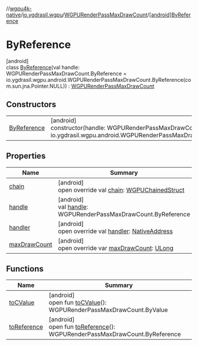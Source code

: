 //[wgpu4k-native](../../../../index.md)/[io.ygdrasil.wgpu](../../index.md)/[WGPURenderPassMaxDrawCount](../index.md)/[[android]ByReference](index.md)

# ByReference

[android]\
class [ByReference](index.md)(val handle: WGPURenderPassMaxDrawCount.ByReference = io.ygdrasil.wgpu.android.WGPURenderPassMaxDrawCount.ByReference(com.sun.jna.Pointer.NULL)) : [WGPURenderPassMaxDrawCount](../index.md)

## Constructors

| | |
|---|---|
| [ByReference](-by-reference.md) | [android]<br>constructor(handle: WGPURenderPassMaxDrawCount.ByReference = io.ygdrasil.wgpu.android.WGPURenderPassMaxDrawCount.ByReference(com.sun.jna.Pointer.NULL)) |

## Properties

| Name | Summary |
|---|---|
| [chain](chain.md) | [android]<br>open override val [chain](chain.md): [WGPUChainedStruct](../../-w-g-p-u-chained-struct/index.md) |
| [handle](handle.md) | [android]<br>val [handle](handle.md): WGPURenderPassMaxDrawCount.ByReference |
| [handler](handler.md) | [android]<br>open override val [handler](handler.md): [NativeAddress](../../../ffi/-native-address/index.md) |
| [maxDrawCount](max-draw-count.md) | [android]<br>open override var [maxDrawCount](max-draw-count.md): [ULong](https://kotlinlang.org/api/core/kotlin-stdlib/kotlin/-u-long/index.html) |

## Functions

| Name | Summary |
|---|---|
| [toCValue](../[android]to-c-value.md) | [android]<br>open fun [toCValue](../[android]to-c-value.md)(): WGPURenderPassMaxDrawCount.ByValue |
| [toReference](../to-reference.md) | [android]<br>open fun [toReference](../to-reference.md)(): WGPURenderPassMaxDrawCount.ByReference |